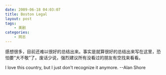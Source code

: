 ```yaml
---
date: 2009-06-18 04:03:07
title: Boston Legal
layout: post
tags:
    - 美剧
categories:
    - 网志
---
```

感想很多，目前还难以很好的总结出来。事实是就算很好的总结出来写在这里，恐怕要“大不敬”了。废话少说，强烈建议所有没看过的朋友有空找来看看。

I love this country, but I just don't recognize it anymore. --Alan Shore